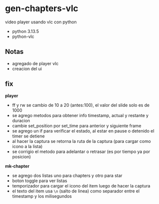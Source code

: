 # gen-chapters-vlc

video player usando vlc con python

- python 3.13.5
- python-vlc


## Notas

- agregado de player vlc
- creacion del ui


## fix

**player**

- ff y rw se cambio de 10 a 20 (antes:100), el valor del slide solo es de 1000
- se agrego metodos para obtener info timestamp, actual y restante y duracion
- cambie set_position por set_time para anterior y siguiente frame
- se agrego un if para verificar el estado, al estar en pause o detenido el timer se detiene
- al hacer la captura se retorna la ruta de la captura (para cargar como icono a la lista)
- se corrigio el metodo para adelantar o retrasar (es por tiempo ya por posicion)


**mk-chapter**

- se agrego dos listas uno para chapters y otro para star
- boton toggle para ver listas
- temporizador para cargar el icono del item luego de hacer la captura
- el texto del item usa `\n` (salto de linea) como separador entre el timestamp y los milisegundos
